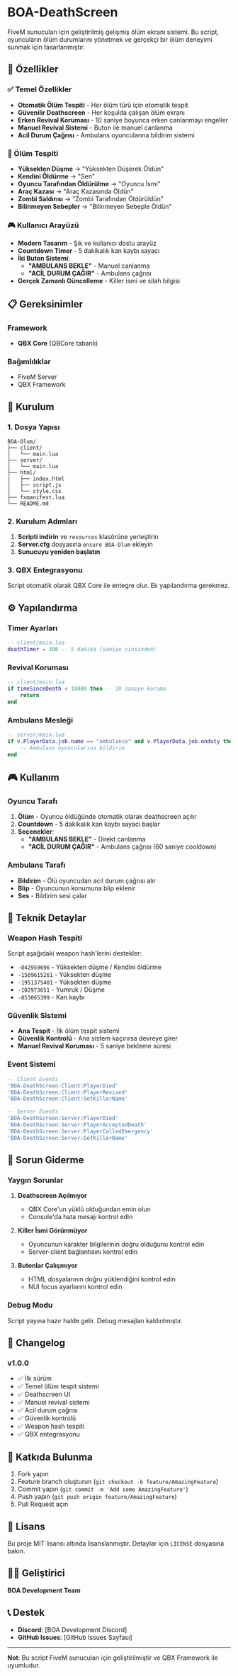 # BOA-DeathScreen

FiveM sunucuları için geliştirilmiş gelişmiş ölüm ekranı sistemi. Bu script, oyuncuların ölüm durumlarını yönetmek ve gerçekçi bir ölüm deneyimi sunmak için tasarlanmıştır.

## 🌟 Özellikler

### ✅ Temel Özellikler
- **Otomatik Ölüm Tespiti** - Her ölüm türü için otomatik tespit
- **Güvenilir Deathscreen** - Her koşulda çalışan ölüm ekranı
- **Erken Revival Koruması** - 10 saniye boyunca erken canlanmayı engeller
- **Manuel Revival Sistemi** - Buton ile manuel canlanma
- **Acil Durum Çağrısı** - Ambulans oyuncularına bildirim sistemi

### 🎯 Ölüm Tespiti
- **Yüksekten Düşme** → "Yüksekten Düşerek Öldün"
- **Kendini Öldürme** → "Sen"
- **Oyuncu Tarafından Öldürülme** → "Oyuncu İsmi"
- **Araç Kazası** → "Araç Kazasında Öldün"
- **Zombi Saldırısı** → "Zombi Tarafından Öldürüldün"
- **Bilinmeyen Sebepler** → "Bilinmeyen Sebeple Öldün"

### 🎮 Kullanıcı Arayüzü
- **Modern Tasarım** - Şık ve kullanıcı dostu arayüz
- **Countdown Timer** - 5 dakikalık kan kaybı sayacı
- **İki Buton Sistemi**:
  - **"AMBULANS BEKLE"** - Manuel canlanma
  - **"ACİL DURUM ÇAĞIR"** - Ambulans çağrısı
- **Gerçek Zamanlı Güncelleme** - Killer ismi ve silah bilgisi

## 📋 Gereksinimler

### Framework
- **QBX Core** (QBCore tabanlı)

### Bağımlılıklar
- FiveM Server
- QBX Framework

## 🚀 Kurulum

### 1. Dosya Yapısı
```
BOA-Olum/
├── client/
│   └── main.lua
├── server/
│   └── main.lua
├── html/
│   ├── index.html
│   ├── script.js
│   └── style.css
├── fxmanifest.lua
└── README.md
```

### 2. Kurulum Adımları
1. **Scripti indirin** ve `resources` klasörüne yerleştirin
2. **Server.cfg** dosyasına `ensure BOA-Olum` ekleyin
3. **Sunucuyu yeniden başlatın**

### 3. QBX Entegrasyonu
Script otomatik olarak QBX Core ile entegre olur. Ek yapılandırma gerekmez.

## ⚙️ Yapılandırma

### Timer Ayarları
```lua
-- client/main.lua
deathTimer = 300 -- 5 dakika (saniye cinsinden)
```

### Revival Koruması
```lua
-- client/main.lua
if timeSinceDeath < 10000 then -- 10 saniye koruma
    return
end
```

### Ambulans Mesleği
```lua
-- server/main.lua
if v.PlayerData.job.name == "ambulance" and v.PlayerData.job.onduty then
    -- Ambulans oyuncularına bildirim
end
```

## 🎮 Kullanım

### Oyuncu Tarafı
1. **Ölüm** - Oyuncu öldüğünde otomatik olarak deathscreen açılır
2. **Countdown** - 5 dakikalık kan kaybı sayacı başlar
3. **Seçenekler**:
   - **"AMBULANS BEKLE"** - Direkt canlanma
   - **"ACİL DURUM ÇAĞIR"** - Ambulans çağrısı (60 saniye cooldown)

### Ambulans Tarafı
- **Bildirim** - Ölü oyuncudan acil durum çağrısı alır
- **Blip** - Oyuncunun konumuna blip eklenir
- **Ses** - Bildirim sesi çalar

## 🔧 Teknik Detaylar

### Weapon Hash Tespiti
Script aşağıdaki weapon hash'lerini destekler:
- `-842959696` - Yüksekten düşme / Kendini öldürme
- `-1569615261` - Yüksekten düşme
- `-1951375401` - Yüksekten düşme
- `-102973651` - Yumruk / Düşme
- `-853065399` - Kan kaybı

### Güvenlik Sistemi
- **Ana Tespit** - İlk ölüm tespit sistemi
- **Güvenlik Kontrolü** - Ana sistem kaçırırsa devreye girer
- **Manuel Revival Koruması** - 5 saniye bekleme süresi

### Event Sistemi
```lua
-- Client Events
'BOA-DeathScreen:Client:PlayerDied'
'BOA-DeathScreen:Client:PlayerRevived'
'BOA-DeathScreen:Client:SetKillerName'

-- Server Events
'BOA-DeathScreen:Server:PlayerDied'
'BOA-DeathScreen:Server:PlayerAcceptedDeath'
'BOA-DeathScreen:Server:PlayerCalledEmergency'
'BOA-DeathScreen:Server:GetKillerName'
```

## 🐛 Sorun Giderme

### Yaygın Sorunlar
1. **Deathscreen Açılmıyor**
   - QBX Core'un yüklü olduğundan emin olun
   - Console'da hata mesajı kontrol edin

2. **Killer İsmi Görünmüyor**
   - Oyuncunun karakter bilgilerinin doğru olduğunu kontrol edin
   - Server-client bağlantısını kontrol edin

3. **Butonlar Çalışmıyor**
   - HTML dosyalarının doğru yüklendiğini kontrol edin
   - NUI focus ayarlarını kontrol edin

### Debug Modu
Script yayına hazır halde gelir. Debug mesajları kaldırılmıştır.

## 📝 Changelog

### v1.0.0
- ✅ İlk sürüm
- ✅ Temel ölüm tespit sistemi
- ✅ Deathscreen UI
- ✅ Manuel revival sistemi
- ✅ Acil durum çağrısı
- ✅ Güvenlik kontrolü
- ✅ Weapon hash tespiti
- ✅ QBX entegrasyonu

## 🤝 Katkıda Bulunma

1. Fork yapın
2. Feature branch oluşturun (`git checkout -b feature/AmazingFeature`)
3. Commit yapın (`git commit -m 'Add some AmazingFeature'`)
4. Push yapın (`git push origin feature/AmazingFeature`)
5. Pull Request açın

## 📄 Lisans

Bu proje MIT lisansı altında lisanslanmıştır. Detaylar için `LICENSE` dosyasına bakın.

## 👨‍💻 Geliştirici

**BOA Development Team**

## 📞 Destek

- **Discord**: [BOA Development Discord]
- **GitHub Issues**: [GitHub Issues Sayfası]

---

**Not**: Bu script FiveM sunucuları için geliştirilmiştir ve QBX Framework ile uyumludur.
